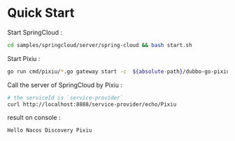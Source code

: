 
# Quick Start

Start SpringCloud :

```bash
cd samples/springcloud/server/spring-cloud && bash start.sh
```

Start Pixiu : 

```bash
go run cmd/pixiu/*.go gateway start -c  ${absolute-path}/dubbo-go-pixiu/samples/springcloud/pixiu/conf.yaml
```

Call the server of SpringCloud by Pixiu :

```bash
# the serviceId is `service-provider`
curl http://localhost:8888/service-provider/echo/Pixiu
```
result on console  : 
```log
Hello Nacos Discovery Pixiu
```
